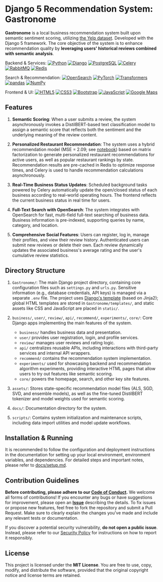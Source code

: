 # Django 5 Recommendation System: Gastronome

**Gastronome** is a local business recommendation system built upon semantic sentiment scoring, utilizing [the Yelp dataset](https://business.yelp.com/data/resources/open-dataset/). Developed with the Django 5 framework. The core objective of the system is to enhance recommendation quality by **leveraging users' historical reviews combined with semantic analysis**.

Backend & Services: [![Python](https://img.shields.io/badge/Python-3.13.3-3776AB?logo=python&logoColor=white)](https://www.python.org/) [![Django](https://img.shields.io/badge/Django-5.2.1-092E20?logo=django&logoColor=white)](https://www.djangoproject.com/) [![PostgreSQL](https://img.shields.io/badge/PostgreSQL-14.18-blue?logo=postgresql&logoColor=white)](https://www.postgresql.org/) [![Celery](https://img.shields.io/badge/Celery-5.5.2-37814A?logo=celery&logoColor=white)](https://docs.celeryq.dev/) [![RabbitMQ](https://img.shields.io/badge/RabbitMQ-4.1.0-FF6600?logo=rabbitmq&logoColor=white)](https://www.rabbitmq.com/) [![Redis](https://img.shields.io/badge/Redis-8.0.2-b01311?logo=redis&logoColor=white)](https://redis.io/)

Search & Recommendation: [![OpenSearch](https://img.shields.io/badge/OpenSearch-3.0.0-005EB8?logo=opensearch&logoColor=white)](https://opensearch.org/) [![PyTorch](https://img.shields.io/badge/PyTorch-2.7.0-EE4C2C?logo=pytorch&logoColor=white)](https://pytorch.org/) [![Transformers](https://img.shields.io/badge/Transformers-HF-FFBF00?logo=huggingface&logoColor=white)](https://huggingface.co/docs/transformers) [![pandas](https://img.shields.io/badge/pandas-2.2.3-150458?logo=pandas&logoColor=white)](https://pandas.pydata.org/) [![NumPy](https://img.shields.io/badge/NumPy-2.2.5-013243?logo=numpy&logoColor=white)](https://numpy.org/)

Frontend & UI: [![HTML5](https://img.shields.io/badge/HTML5-E34F26?logo=html5&logoColor=white)](https://developer.mozilla.org/en-US/docs/Web/html) [![CSS3](https://img.shields.io/badge/CSS3-1572B6?logo=css3&logoColor=white)](https://developer.mozilla.org/en-US/docs/Web/CSS) [![Bootstrap](https://img.shields.io/badge/Bootstrap-5.3.3-7952B3?logo=bootstrap&logoColor=white)](https://getbootstrap.com/) [![JavaScript](https://img.shields.io/badge/JavaScript-ES2023-F7DF1E?logo=javascript&logoColor=black)](https://developer.mozilla.org/en-US/docs/Web/JavaScript) [![Google Maps](https://img.shields.io/badge/Google%20Maps%20Static%20API-grey?logo=googlemaps&logoColor=white)](https://developers.google.com/maps/documentation/maps-static)

## Features

1. **Semantic Scoring**: When a user submits a review, the system asynchronously invokes a DistilBERT-based text classification model to assign a semantic score that reflects both the sentiment and the underlying meaning of the review content.

2. **Personalized Restaurant Recommendation**: The system uses a hybrid recommendation model (MSE = 2.09; see [notebook](https://github.com/WilliamOdinson/Gastronome/blob/main/notebooks/04_Recommendation%20Algorithm%20%28Philadelphia%29.ipynb)) based on matrix factorization to generate personalized restaurant recommendations for active users, as well as popular restaurant rankings by state. Recommendation results are pre-cached in Redis to optimize response times, and Celery is used to handle recommendation calculations asynchronously.

3. **Real-Time Business Status Updates**: Scheduled background tasks powered by Celery automatically update the open/closed status of each business according to real-world operating hours. The frontend reflects the current business status in real time for users.

4. **Full-Text Search with OpenSearch**: The system integrates with OpenSearch for fast, multi-field full-text searching of business data. Business information is pre-indexed, supporting queries by name, category, and location.

5. **Comprehensive Social Features**: Users can register, log in, manage their profiles, and view their review history. Authenticated users can submit new reviews or delete their own. Each review dynamically updates the associated business's average rating and the user's cumulative review statistics.

## Directory Structure

1. `Gastronome/`: The main Django project directory, containing core configuration files such as `settings.py` and `urls.py`. Sensitive information (e.g., database credentials, API keys) is managed via a separate `.env` file. The project uses [Django's template](https://docs.djangoproject.com/en/5.2/topics/templates/) (based on Jinja2); global HTML templates are stored in `Gastronome/templates/`, and static assets like CSS and JavaScript are placed in `static/`.

2. `business/`, `user/`, `review/`, `api/`, `recommend/`, `experiments/`, `core/`: Core Django apps implementing the main features of the system.
    - `business/` handles business data and presentation.
    - `user/` provides user registration, login, and profile services.
    - `review/` manages user reviews and rating logic.
    - `api/` centralizes reusable APIs, including interactions with third-party services and internal API wrappers.
    - `recommend/` contains the recommendation system implementation.
    - `experiments/` used for showcasing backend and recommendation algorithm experiments, providing interactive HTML pages that allow users to try out features like semantic scoring.
    - `core/` powers the homepage, search, and other key site features.

3. `assets/`: Stores state-specific recommendation model files (ALS, SGD, SVD, and ensemble models), as well as the fine-tuned DistilBERT tokenizer and model weights used for semantic scoring.

4. `docs/`: Documentation directory for the system.

5. `scripts/`: Contains system initialization and maintenance scripts, including data import utilities and model update workflows.

## Installation & Running

It is recommended to follow the configuration and deployment instructions in the documentation for setting up your local environment, environment variables, and dependencies. For detailed steps and important notes, please refer to [docs/setup.md](https://github.com/WilliamOdinson/Gastronome/tree/main/docs/setup.md).

## Contribution Guidelines

**Before contributing, please adhere to our [Code of Conduct](https://github.com/WilliamOdinson/Gastronome?tab=coc-ov-file#readme).** We welcome all forms of contributions! If you encounter any bugs or have suggestions for improvement, please open an **[Issue](https://github.com/WilliamOdinson/Gastronome/issues/new?template=request.yaml)** describing the details. To fix issues or propose new features, feel free to fork the repository and submit a Pull Request. Make sure to clearly explain the changes you've made and include any relevant tests or documentation.

If you discover a potential security vulnerability, **do not open a public issue**. Instead, please refer to our [Security Policy](https://github.com/WilliamOdinson/Gastronome?tab=security-ov-file) for instructions on how to report it responsibly.

## License

This project is licensed under the **MIT License**. You are free to use, copy, modify, and distribute the software, provided that the original copyright notice and license terms are retained.
